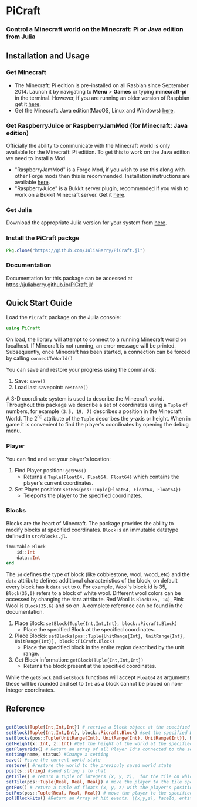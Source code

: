 # PiCraft

### Control a Minecraft world on the Minecraft: Pi or Java edition from Julia

## Installation and Usage

### Get Minecraft

- The Minecraft: Pi edition is pre-installed on all Rasbian since September 2014. Launch it by navigating to **Menu** > **Games** or typing **minecraft-pi** in the terminal. However, if you are running an older version of Raspbian get it [here](https://minecraft.net/en-us/edition/pi/).
- Get the Minecraft: Java edition(MacOS, Linux and Windows) [here](https://minecraft.net/en-us/download/alternative).

### Get RaspberryJuice or RaspberryJamMod (for Minecraft: Java edition)

Officially the ability to communicate with the Minecraft world is only available for the Minecraft: Pi edition. To get this to work on the Java edition we need to install a Mod.

- "RaspberryJamMod" is a Forge Mod, if you wish to use this along with other Forge mods then this is recommended. Installation instructions are available [here](http://www.instructables.com/id/Python-coding-for-Minecraft/).
- "RaspberryJuice" is a Bukkit server plugin, recommended if you wish to work on a Bukkit Minecraft server. Get it [here](https://dev.bukkit.org/projects/raspberryjuice).

### Get Julia

Download the appropriate Julia version for your system from [here](https://julialang.org/downloads/).

### Install the PiCraft packge

```julia
Pkg.clone("https://github.com/JuliaBerry/PiCraft.jl")
```

### Documentation

Documentation for this package can be accessed at https://juliaberry.github.io/PiCraft.jl/

## Quick Start Guide

Load the `PiCraft` package on the Julia console:
```julia
using PiCraft
```

On load, the library will attempt to connect to a running Minecraft world on localhost. If Minecraft is not running, an error message will be printed. Subsequently, once Minecraft has been started,  a connection can be forced by calling `connectToWorld()`

You can save and restore your progress using the commands:
1) Save: `save()`
2) Load last savepoint: `restore()`

A 3-D coordinate system is used to describe the Minecraft world. Throughout this package we describe a set of coordinates using a `Tuple` of numbers, for example `(3.5, 19, 7)` describes a position in the Minecraft World. The 2<sup>nd</sup> attribute of the `Tuple` describes the y-axis or height. When in game it is convenient to find the player's coordinates by opening the debug menu.  

### Player
You can find and set your player's location:
1) Find Player position: `getPos()`
      * Returns a `Tuple{Float64, Float64, Float64}` which contains the player's current coordinates.
2) Set Player position: `setPos(pos::Tuple{Float64, Float64, Float64})`
      * Teleports the player to the specified coordinates.

### Blocks
Blocks are the heart of Minecraft. The package provides the ability to modify blocks at specified coordinates.
`Block` is an immutable datatype defined in `src/blocks.jl`.

```julia
immutable Block
    id::Int
    data::Int
end
```
The `id` defines the type of block (like cobblestone, wool, wood,.etc) and the `data` attribute defines additional characteristics of the block, on default every block has it `data` set to `0`. For example, Wool's block id is 35, `Block(35,0)` refers to a block of white wool. Different wool colors can be accessed by changing the `data` attribute. Red Wool is `Block(35, 14)`, Pink Wool is `Block(35,6)` and so on. A complete reference can be found in the documentation.

1) Place Block: `setBlock(Tuple{Int,Int,Int}, block::Picraft.Block)`
    * Place the specified Block at the specified coordinates.
2) Place Blocks: `setBlocks(pos::Tuple{UnitRange{Int}, UnitRange{Int}, UnitRange{Int}}, block::PiCraft.Block)`
    * Place the specified block in the entire region described by the unit range.
3) Get Block information: `getBlock(Tuple{Int,Int,Int})`
    * Returns the block present at the specified coordinates.

While the `getBlock` and `setBlock` functions will accept `Float64` as arguments these will be rounded and set to `Int` as a block cannot be placed on non-integer coordinates.

 ## Reference

```julia

getBlock(Tuple{Int,Int,Int}) # retrive a Block object at the specified coordinates
setBlock(Tuple{Int,Int,Int}, block::Picraft.Block) #set the specified Block to these coordinates
setBlocks(pos::Tuple{UnitRange{Int}, UnitRange{Int}, UnitRange{Int}}, block::PiCraft.Block) #set a block to an entire region
getHeight(x::Int, z::Int) #Get the height of the world at the specified `x` and `z` coordinates.
getPlayerIds() # Return an array of all Player Id's connected to the server.
setting(name, status) #Change a setting
save() #save the current world state
restore() #restore the world to the previouly saved world state
post(s::string) #send string s to chat
getTile() # return a tuple of integers (x, y, z),  for the tile on which the player is placed
setTile(pos::Tuple{Real, Real, Real}) # move the player to the tile specified by the integer coordinates
getPos() # return a tuple of floats (x, y, z) with the player's position
setPos(pos::Tuple{Real, Real, Real}) # move the player to the specified coordinates
pollBlockHits() #Return an Array of hit events. ((x,y,z), faceId, entityId)
```
